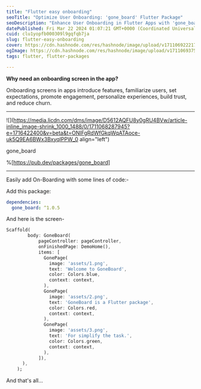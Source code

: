 ```yaml
---
title: "Flutter easy onboarding"
seoTitle: "Optimize User Onboarding: 'gone_board' Flutter Package"
seoDescription: "Enhance User Onboarding in Flutter Apps with 'gone_board' by Ratul Hasan Ruhan: A Comprehensive Guide and Tutorial"
datePublished: Fri Mar 22 2024 01:07:21 GMT+0000 (Coordinated Universal Time)
cuid: clu1yopfb000309l9gqfqb7ja
slug: flutter-easy-onboarding
cover: https://cdn.hashnode.com/res/hashnode/image/upload/v1711069222175/e2156d2d-a13b-4af5-b99b-49389161f311.png
ogImage: https://cdn.hashnode.com/res/hashnode/image/upload/v1711069375843/a6b94b4c-ce73-4888-a0de-8498dc39176e.png
tags: flutter, flutter-packages

---
```


**Why need an onboarding screen in the app?**

Onboarding screens in apps introduce features, familiarize users, set expectations, promote engagement, personalize experiences, build trust, and reduce churn.

---

![](https://media.licdn.com/dms/image/D5612AQFU8y0gRU4BVw/article-inline_image-shrink_1000_1488/0/1711068287945?e=1716422400&v=beta&t=ONIFgRdWfGkqWqATAoce-uk5Q9EA6BWx3BxyqlPPW_0 align="left")

gone\_board

%[https://pub.dev/packages/gone_board] 

---

Easily add On-Boarding with some lines of code:-

Add this package:

```yaml
dependencies:
  gone_board: ^1.0.5
```

And here is the screen-

```dart
Scaffold(
        body: GoneBoard(
            pageController: pageController,
            onFinishedPage: DemoHome(),
            items: [
              GonePage(
                image: 'assets/1.png',
                text: 'Welcome to GoneBoard',
                color: Colors.blue,
                context: context,
              ),
              GonePage(
                image: 'assets/2.png',
                text: 'GoneBoard is a Flutter package',
                color: Colors.red,
                context: context,
              ),
              GonePage(
                image: 'assets/3.png',
                text: 'For simplify the task.',
                color: Colors.green,
                context: context,
              ),
            ]),
      ),
    );
```

And that's all...